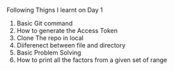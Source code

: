 Following Thigns I learnt on Day 1
1. Basic Git command
2. How to generate the Access Token
3. Clone The repo in local
4. Diiferenect between file and directory
5. Basic Problem Solving
6. How to print all the factors from a given set of range
